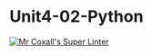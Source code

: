 # Unit4-02-Python
[![Mr Coxall's Super Linter](https://github.com/ICS3U-C-Programming-JackT/Unit4-02-Python/workflows/Mr%20Coxall's%20Super%20Linter/badge.svg)](https://github.com/ICS3U-C-Programming-JackT/Unit4-02-Python/actions/)
